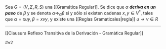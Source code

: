 Sea  $G=(V,Σ,R,S)$ una [[Gramática Regular]].
Se dice que $α$ ***deriva en un paso*** de $β$ y se denota $α⇒_{G}β$  si y sólo si existen cadenas $x,y∈V^*$, tales que $α=xuy,β=xvy$, y existe una [[Reglas Gramaticales|regla]] $u→v∈R$ 
***
[[Clausura Reflexo Transitiva de la Derivación - Gramática Regular]]

#v2 